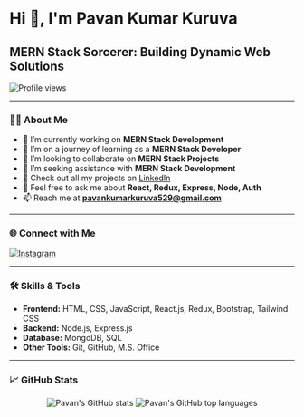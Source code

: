 # Hi 👋, I'm Pavan Kumar Kuruva

## MERN Stack Sorcerer: Building Dynamic Web Solutions

![Profile views](https://komarev.com/ghpvc/?username=PavanKumar529&style=flat-square)

---

### 🧑‍💻 About Me
- 🔭 I’m currently working on **MERN Stack Development**
- 🌱 I’m on a journey of learning as a **MERN Stack Developer**
- 👯 I’m looking to collaborate on **MERN Stack Projects**
- 🤝 I’m seeking assistance with **MERN Stack Development**
- 🔗 Check out all my projects on [LinkedIn](https://www.linkedin.com/in/pavankumarkuruv)
- 💬 Feel free to ask me about **React, Redux, Express, Node, Auth**
- 📫 Reach me at **pavankumarkuruva529@gmail.com**

---

### 🌐 Connect with Me
<p align="left">
  <a href="[https://www.instagram.com/yourprofile](https://www.instagram.com/pavan_kumar_kuruva/)" target="_blank">
    <img src="https://img.icons8.com/fluency/48/000000/instagram-new.png" alt="Instagram"/>
  </a>
<!--   <a href="https://hashnode.com/@yourprofile" target="_blank">
    <img src="https://img.icons8.com/color/48/000000/hashnode.png" alt="Hashnode"/>
  </a> -->
</p>

---

### 🛠️ Skills & Tools
- **Frontend:** HTML, CSS, JavaScript, React.js, Redux, Bootstrap, Tailwind CSS
- **Backend:** Node.js, Express.js
- **Database:** MongoDB, SQL
- **Other Tools:** Git, GitHub, M.S. Office

---

### 📈 GitHub Stats
<p align="center">
  <img src="https://github-readme-stats.vercel.app/api?username=PavanKumar529&show_icons=true&theme=radical" alt="Pavan's GitHub stats"/>
  <img src="https://github-readme-stats.vercel.app/api/top-langs/?username=PavanKumar529&layout=compact&theme=radical" alt="Pavan's GitHub top languages"/>
</p>
